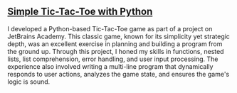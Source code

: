 ## [Simple Tic-Tac-Toe with Python](https://hyperskill.org/projects/73)

I developed a Python-based Tic-Tac-Toe game as part of a project on JetBrains Academy. This classic game, known for its simplicity yet strategic depth, was an excellent exercise in planning and building a program from the ground up. Through this project, I honed my skills in functions, nested lists, list comprehension, error handling, and user input processing. The experience also involved writing a multi-line program that dynamically responds to user actions, analyzes the game state, and ensures the game's logic is sound.
